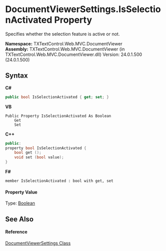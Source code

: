 # DocumentViewerSettings.IsSelectionActivated Property 
 

Specifies whether the selection feature is active or not.

**Namespace:**&nbsp;TXTextControl.Web.MVC.DocumentViewer<br />**Assembly:**&nbsp;TXTextControl.Web.MVC.DocumentViewer (in TXTextControl.Web.MVC.DocumentViewer.dll) Version: 24.0.1.500 (24.0.1.500)

## Syntax

**C#**<br />
``` C#
public bool IsSelectionActivated { get; set; }
```

**VB**<br />
``` VB
Public Property IsSelectionActivated As Boolean
	Get
	Set
```

**C++**<br />
``` C++
public:
property bool IsSelectionActivated {
	bool get ();
	void set (bool value);
}
```

**F#**<br />
``` F#
member IsSelectionActivated : bool with get, set

```


#### Property Value
Type: <a href="http://msdn2.microsoft.com/en-us/library/a28wyd50" target="_blank">Boolean</a>

## See Also


#### Reference
<a href="DocumentViewerSettings.md">DocumentViewerSettings Class</a>
